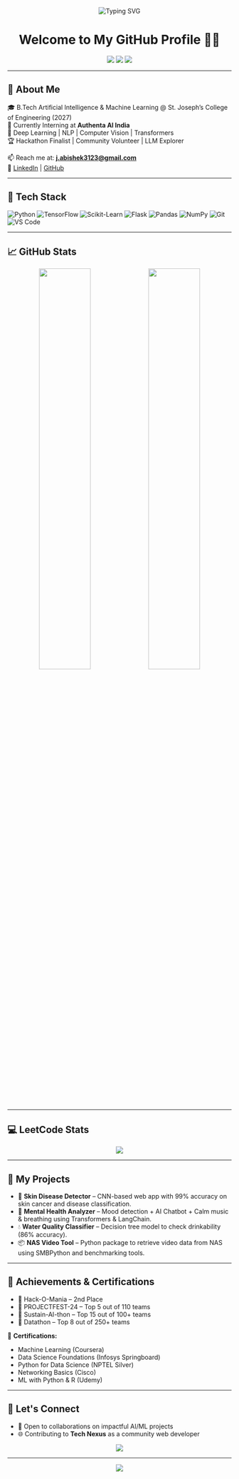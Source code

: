 <!-- BANNER -->
<p align="center">
  <img src="https://readme-typing-svg.herokuapp.com?font=Fira+Code&weight=500&size=24&pause=1000&color=00F7FF&center=true&vCenter=true&width=435&lines=Hi+there+%F0%9F%91%8B%2C+I'm+Abishek+J;AI+%7C+ML+%7C+CV+Enthusiast;Building+projects+with+Deep+Learning+%F0%9F%92%BB" alt="Typing SVG" />
</p>

<h1 align="center">Welcome to My GitHub Profile 👨‍💻</h1>

<p align="center">
  <img src="https://img.shields.io/badge/-Abishek%20J-blueviolet?style=flat-square&logo=github" />
  <img src="https://komarev.com/ghpvc/?username=MLAbishek&label=Profile%20views&color=brightgreen&style=flat-square" />
  <img src="https://img.shields.io/github/followers/MLAbishek?label=Follow&style=social" />
</p>

---

## 🌟 About Me

🎓 B.Tech Artificial Intelligence & Machine Learning @ St. Joseph’s College of Engineering (2027)  
🔬 Currently Interning at **Authenta AI India**  
🧠 Deep Learning | NLP | Computer Vision | Transformers  
🏆 Hackathon Finalist | Community Volunteer | LLM Explorer  

📫 Reach me at: **[j.abishek3123@gmail.com](mailto:j.abishek3123@gmail.com)**  
🔗 [LinkedIn](https://www.linkedin.com/in/j-abishek-007-525713d/) | [GitHub](https://github.com/MLAbishek)

---

## 🚀 Tech Stack

![Python](https://img.shields.io/badge/-Python-05122A?style=flat&logo=python)
![TensorFlow](https://img.shields.io/badge/-TensorFlow-05122A?style=flat&logo=tensorflow)
![Scikit-Learn](https://img.shields.io/badge/-Scikit--Learn-05122A?style=flat&logo=scikit-learn)
![Flask](https://img.shields.io/badge/-Flask-05122A?style=flat&logo=flask)
![Pandas](https://img.shields.io/badge/-Pandas-05122A?style=flat&logo=pandas)
![NumPy](https://img.shields.io/badge/-NumPy-05122A?style=flat&logo=numpy)
![Git](https://img.shields.io/badge/-Git-05122A?style=flat&logo=git)
![VS Code](https://img.shields.io/badge/-VS%20Code-05122A?style=flat&logo=visual-studio-code)

---

## 📈 GitHub Stats

<p align="center">
  <img width="48%" src="https://github-readme-stats.vercel.app/api?username=MLAbishek&show_icons=true&theme=radical" />
  <img width="48%" src="https://github-readme-streak-stats.herokuapp.com/?user=MLAbishek&theme=radical" />
</p>

---

## 💻 LeetCode Stats

<p align="center">
  <img src="https://leetcard.jacoblin.cool/connectabishek/?theme=dark&font=baloo&ext=contest" />
</p>

---

## 💼 My Projects

- 🔬 **Skin Disease Detector** – CNN-based web app with 99% accuracy on skin cancer and disease classification.
- 🧘 **Mental Health Analyzer** – Mood detection + AI Chatbot + Calm music & breathing using Transformers & LangChain.
- 💧 **Water Quality Classifier** – Decision tree model to check drinkability (86% accuracy).
- 📦 **NAS Video Tool** – Python package to retrieve video data from NAS using SMBPython and benchmarking tools.

---

## 🏅 Achievements & Certifications

- 🥇 Hack-O-Mania – 2nd Place
- 🥈 PROJECTFEST-24 – Top 5 out of 110 teams
- 🏅 Sustain-AI-thon – Top 15 out of 100+ teams
- 🏅 Datathon – Top 8 out of 250+ teams

📜 **Certifications:**  
- Machine Learning (Coursera)  
- Data Science Foundations (Infosys Springboard)  
- Python for Data Science (NPTEL Silver)  
- Networking Basics (Cisco)  
- ML with Python & R (Udemy)

---

## 🌱 Let's Connect

- 🤝 Open to collaborations on impactful AI/ML projects
- 🌐 Contributing to **Tech Nexus** as a community web developer

<p align="center">
  <img src="https://github-profile-summary-cards.vercel.app/api/cards/profile-details?username=MLAbishek&theme=github_dark" />
</p>

---

<!-- Footer -->
<p align="center">
  <img src="https://capsule-render.vercel.app/api?type=waving&color=gradient&height=150&section=footer"/>
</p>
